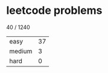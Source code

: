 # leetcode problems

40 / 1240

|        |     |
| ------ | --- |
| easy   | 37  |
| medium | 3   |
| hard   | 0   |

